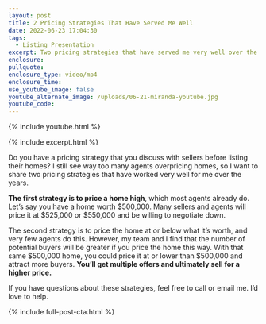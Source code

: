 ```yaml
---
layout: post
title: 2 Pricing Strategies That Have Served Me Well
date: 2022-06-23 17:04:30
tags:
  - Listing Presentation
excerpt: Two pricing strategies that have served me very well over the years.
enclosure:
pullquote:
enclosure_type: video/mp4
enclosure_time:
use_youtube_image: false
youtube_alternate_image: /uploads/06-21-miranda-youtube.jpg
youtube_code:
---
```

{% include youtube.html %}

{% include excerpt.html %}

Do you have a pricing strategy that you discuss with sellers before listing their homes? I still see way too many agents overpricing homes, so I want to share two pricing strategies that have worked very well for me over the years.

**The first strategy is to price a home high**, which most agents already do. Let’s say you have a home worth $500,000. Many sellers and agents will price it at $525,000 or $550,000 and be willing to negotiate down.

The second strategy is to price the home at or below what it’s worth, and very few agents do this. However, my team and I find that the number of potential buyers will be greater if you price the home this way. With that same $500,000 home, you could price it at or lower than $500,000 and attract more buyers. **You’ll get multiple offers and ultimately sell for a higher price.**

If you have questions about these strategies, feel free to call or email me. I’d love to help.

{% include full-post-cta.html %}
